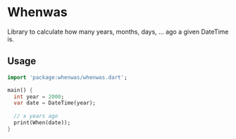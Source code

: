 # Whenwas
Library to calculate how many years, months, days, ... ago a given DateTime is.

## Usage
```dart
import 'package:whenwas/whenwas.dart';

main() {
  int year = 2000;
  var date = DateTime(year);
  
  // x years ago
  print(When(date));
}
```
